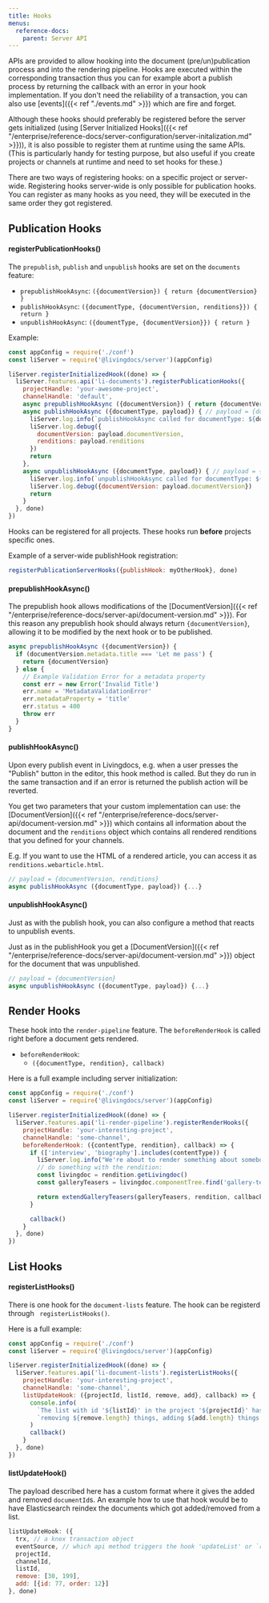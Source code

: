 ```yaml
---
title: Hooks
menus:
  reference-docs:
    parent: Server API
---
```


APIs are provided to allow hooking into the document (pre/un)publication process
and into the rendering pipeline. Hooks are executed within the corresponding
transaction thus you can for example abort a publish process by returning the
callback with an error in your hook implementation. If you don't need the
reliability of a transaction, you can also use [events]({{< ref "./events.md" >}}) which are fire and forget.

Although these hooks should preferably be registered before the server gets
initialized (using [Server Initialized Hooks]({{< ref "/enterprise/reference-docs/server-configuration/server-initalization.md" >}})), it is also possible to
register them at runtime using the same APIs. (This is particularly handy for
testing purpose, but also useful if you create projects or channels at runtime
and need to set hooks for these.)

There are two ways of registering hooks: on a specific project or server-wide.
Registering hooks server-wide is only possible for publication hooks.
You can register as many hooks as you need, they
will be executed in the same order they got registered.


## Publication Hooks

#### registerPublicationHooks()

The `prepublish`, `publish` and `unpublish` hooks are set on the `documents` feature:

* `prepublishHookAsync`: `({documentVersion}) { return {documentVersion} }`
* `publishHookAsync`: `({documentType, {documentVersion, renditions}}) { return }`
* `unpublishHookAsync`: `({doumentType, {documentVersion}}) { return }`


Example:
```js
const appConfig = require('./conf')
const liServer = require('@livingdocs/server')(appConfig)

liServer.registerInitializedHook((done) => {
  liServer.features.api('li-documents').registerPublicationHooks({
    projectHandle: 'your-awesome-project',
    channelHandle: 'default',
    async prepublishHookAsync ({documentVersion}) { return {documentVersion} },
    async publishHookAsync ({documentType, payload}) { // payload = {documentVersion, renditions}
      liServer.log.info(`publishHookAsync called for documentType: ${documentType}!`)
      liServer.log.debug({
        documentVersion: payload.documentVersion,
        renditions: payload.renditions
      })
      return
    },
    async unpublishHookAsync ({documentType, payload}) { // payload = {documentVersion}
      liServer.log.info(`unpublishHookAsync called for documentType: ${documentType}!`)
      liServer.log.debug({documentVersion: payload.documentVersion})
      return
    }
  }, done)
})
```

Hooks can be registered for all projects.
These hooks run **before** projects specific ones.

Example of a server-wide publishHook registration:
```js
registerPublicationServerHooks({publishHook: myOtherHook}, done)
```

#### prepublishHookAsync()

The prepublish hook allows modifications of the [DocumentVersion]({{< ref "/enterprise/reference-docs/server-api/document-version.md" >}}). For this reason any prepublish hook should always return `{documentVersion}`, allowing it to be modified by the next hook or to be published.

```js
async prepublishHookAsync ({documentVersion}) {
  if (documentVersion.metadata.title === 'Let me pass') {
    return {documentVersion}
  } else {
    // Example Validation Error for a metadata property
    const err = new Error('Invalid Title')
    err.name = 'MetadataValidationError'
    err.metadataProperty = 'title'
    err.status = 400
    throw err
  }
}
```

#### publishHookAsync()

Upon every publish event in Livingdocs, e.g. when a user presses the "Publish"
button in the editor, this hook method is called.
But they do run in the same transaction and if an error is returned the publish
action will be reverted.

You get two parameters that your custom implementation can use:
the [DocumentVersion]({{< ref "/enterprise/reference-docs/server-api/document-version.md" >}}) which contains all
information about the document and the `renditions` object which contains all
rendered renditions that you defined for your channels.

E.g. If you want to use the HTML of a rendered article, you can access it as `renditions.webarticle.html`.

```js
// payload = {documentVersion, renditions}
async publishHookAsync ({documentType, payload}) {...}
```

#### unpublishHookAsync()

Just as with the publish hook, you can also configure a method that reacts to
unpublish events.

Just as in the publishHook you get a [DocumentVersion]({{< ref "/enterprise/reference-docs/server-api/document-version.md" >}}) object for the document that was
unpublished.

```js
// payload = {documentVersion}
async unpublishHookAsync ({documentType, payload}) {...}
```


## Render Hooks

These hook into the `render-pipeline` feature. The `beforeRenderHook` is called right before a document gets rendered.

* `beforeRenderHook`:
    * `({documentType, rendition}, callback)`

Here is a full example including server initialization:

```js
const appConfig = require('./conf')
const liServer = require('@livingdocs/server')(appConfig)

liServer.registerInitializedHook((done) => {
  liServer.features.api('li-render-pipeline').registerRenderHooks({
    projectHandle: 'your-interesting-project',
    channelHandle: 'some-channel',
    beforeRenderHook: ({contentType, rendition}, callback) => {
      if (['interview', 'biography'].includes(contentType)) {
        liServer.log.info("We're about to render something about somebody!")
        // do something with the rendition:
        const livingdoc = rendition.getLivingdoc()
        const galleryTeasers = livingdoc.componentTree.find('gallery-teaser')

        return extendGalleryTeasers(galleryTeasers, rendition, callback)
      }

      callback()
    }
  }, done)
})
```


## List Hooks

#### registerListHooks()

There is one hook for the `document-lists` feature. The hook can be registerd
through ` registerListHooks()`.

Here is a full example:
```js
const appConfig = require('./conf')
const liServer = require('@livingdocs/server')(appConfig)

liServer.registerInitializedHook((done) => {
  liServer.features.api('li-document-lists').registerListHooks({
    projectHandle: 'your-interesting-project',
    channelHandle: 'some-channel',
    listUpdateHook: ({projectId, listId, remove, add}, callback) => {
      console.info(
        `The list with id '${listId}' in the project '${projectId}' has changes.`,
        `removing ${remove.length} things, adding ${add.length} things.`
      )
      callback()
    }
  }, done)
})
```

#### listUpdateHook()

The payload described here has a custom format where it gives the added and
removed `documentId`s. An example how to use that hook would be to have Elasticsearch
reindex the documents which got added/removed from a list.

```js
listUpdateHook: ({
  trx, // a knex transaction object
  eventSource, // which api method triggers the hook 'updateList' or `removeDocumentFromList`
  projectId,
  channelId,
  listId,
  remove: [30, 199],
  add: [{id: 77, order: 12}]
}, done)
```
